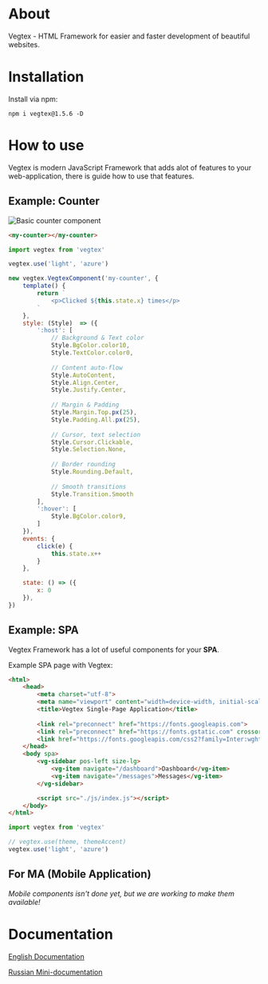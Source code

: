 # About
Vegtex - HTML Framework for easier and faster development of beautiful websites.

# Installation
Install via npm:
```
npm i vegtex@1.5.6 -D
```

# How to use
Vegtex is modern JavaScript Framework that adds alot of 
features to your web-application, there is guide how to use that features.

## Example: Counter
![Basic counter component](https://github.com/Proxymal/Vegtex/blob/main/other/vegtex-counter.gif)
```html
<my-counter></my-counter>
```
```js
import vegtex from 'vegtex'

vegtex.use('light', 'azure')

new vegtex.VegtexComponent('my-counter', {
    template() {
        return `
            <p>Clicked ${this.state.x} times</p>
        `
    },
    style: (Style)  => ({
        ':host': [
            // Background & Text color
            Style.BgColor.color10,
            Style.TextColor.color0,
            
            // Content auto-flow
            Style.AutoContent,
            Style.Align.Center,
            Style.Justify.Center,
            
            // Margin & Padding
            Style.Margin.Top.px(25),
            Style.Padding.All.px(25),
            
            // Cursor, text selection
            Style.Cursor.Clickable,
            Style.Selection.None,
            
            // Border rounding
            Style.Rounding.Default,
            
            // Smooth transitions
            Style.Transition.Smooth
        ],
        ':hover': [
            Style.BgColor.color9,
        ]
    }),
    events: {
        click(e) {
            this.state.x++
        }
    },

    state: () => ({
        x: 0
    }),
})
```

## Example: SPA
Vegtex Framework has a lot of useful components for your **SPA**.

Example SPA page with Vegtex:
```html
<html>
    <head>
        <meta charset="utf-8">
        <meta name="viewport" content="width=device-width, initial-scale=1">
        <title>Vegtex Single-Page Application</title>
        
        <link rel="preconnect" href="https://fonts.googleapis.com">
        <link rel="preconnect" href="https://fonts.gstatic.com" crossorigin>
        <link href="https://fonts.googleapis.com/css2?family=Inter:wght@300;400;500;600;700;800&display=swap" rel="stylesheet">
    </head>
    <body spa>
        <vg-sidebar pos-left size-lg>
            <vg-item navigate="/dashboard">Dashboard</vg-item>
            <vg-item navigate="/messages">Messages</vg-item>
        </vg-sidebar>

        <script src="./js/index.js"></script>
    </body>
</html>
```
```js
import vegtex from 'vegtex'

// vegtex.use(theme, themeAccent)
vegtex.use('light', 'azure')
```

## For MA (Mobile Application)
*Mobile components isn't done yet, but we are working to make them available!*

# Documentation
[English Documentation](https://github.com/Proxymal/Vegtex/wiki)


[Russian Mini-documentation](https://proxymal.ru/view/vegtex)
